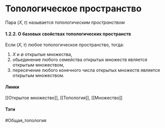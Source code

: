 # Топологическое пространство
Пара $(X,\tau)$ называется *топологическим пространством*

#### 1.2.2. О базовых свойствах топологических пространств
Если $(X,\tau)$ любое топологическое пространство, тогда:
1. $X$ и $\emptyset$ открытые множества,
2. обьединение любого семейства открытых множеств является открытым множеством,
3. пересечение любого конечного числа открытых множеств является открытым множеством.

#### Линки 
[[Открытое множество]],
[[Топология]],
[[Множество]]
#### Тэги 
 #Общая_топология